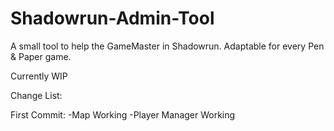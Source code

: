 # Shadowrun-Admin-Tool
A small tool to help the GameMaster in Shadowrun. 
Adaptable for every Pen &amp; Paper game. 

Currently WIP

Change List:

First Commit:
-Map Working
-Player Manager Working

